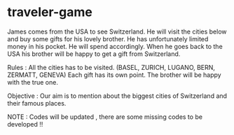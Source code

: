 # traveler-game

James comes from the USA to see Switzerland. He will visit the cities below and buy some gifts for his lovely brother.
He has unfortunately limited money in his pocket. He will spend accordingly. 
When he goes back to the USA his brother will be happy to get a gift from Switzerland.

Rules :
All the cities has to be visited. (BASEL, ZURICH, LUGANO, BERN, ZERMATT, GENEVA)
Each gift has its own point. The brother will be happy with the true one.

Objective : Our aim is to mention about the biggest cities of Switzerland and their famous places. 

NOTE : Codes will be updated , there are some missing codes to be developed !!
